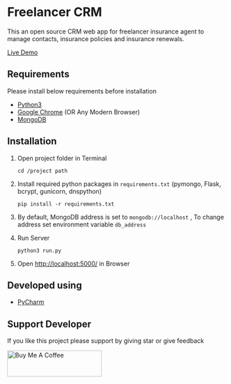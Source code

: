 # Freelancer CRM

This an open source CRM web app for freelancer insurance agent to manage contacts, insurance policies and insurance
renewals.

[Live Demo](https://freelancer-crm.herokuapp.com/)


## Requirements

Please install below requirements before installation

* [Python3](https://www.python.org/downloads/)
* [Google Chrome](https://www.google.com/chrome/) (OR Any Modern Browser)
* [MongoDB](https://www.mongodb.com/try/download/community)

## Installation

1. Open project folder in Terminal
    ```commandline
   cd /project path
   ```

1. Install required python packages in `requirements.txt` (pymongo, Flask, bcrypt, gunicorn, dnspython)

    ```commandline
   pip install -r requirements.txt
    ```

1. By default, MongoDB address is set to `mongodb://localhost` , To change address set environment variable `db_address`

1. Run Server
    ```commandline
   python3 run.py
   ```

1. Open [http://localhost:5000/](http://localhost:5000/) in Browser

## Developed using

* [PyCharm](https://www.jetbrains.com/pycharm/)

## Support Developer

If you like this project please support by giving star or give feedback

<a href="https://www.buymeacoffee.com/growupanand" target="_blank"><img src="https://cdn.buymeacoffee.com/buttons/v2/default-yellow.png" alt="Buy Me A Coffee" style="height: 60px !important;width: 217px !important;" ></a>
